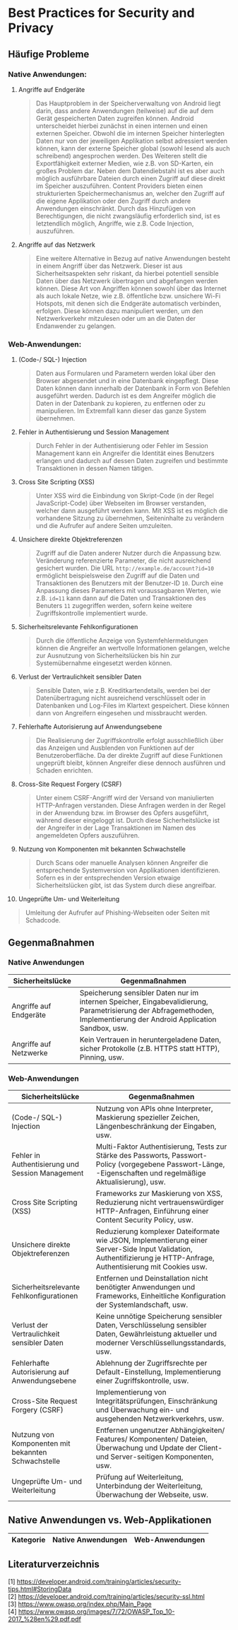 # Best Practices for Security and Privacy

## Häufige Probleme

### Native Anwendungen:

1. Angriffe auf Endgeräte

   > Das Hauptproblem in der Speicherverwaltung von Android liegt darin, dass andere Anwendungen (teilweise) auf die auf dem Gerät        gespeicherten Daten zugreifen können. Android unterscheidet hierbei zunächst in einen internen und einen externen Speicher. Obwohl die im internen Speicher hinterlegten Daten nur von der jeweiligen Applikation selbst adressiert werden können, kann der externe Speicher global (sowohl lesend als auch schreibend) angesprochen werden. Des Weiteren stellt die Exportfähigkeit externer Medien, wie z.B. von SD-Karten, ein großes Problem dar. Neben dem Datendiebstahl ist es aber auch möglich ausführbare Dateien durch einen Zugriff auf diese direkt im Speicher auszuführen. Content Providers  bieten einen strukturierten Speichermechanismus an, welcher den Zugriff auf die eigene Applikation oder den Zugriff durch andere Anwendungen einschränkt. Durch das Hinzufügen von Berechtigungen, die nicht zwangsläufig erforderlich sind, ist es letztendlich möglich, Angriffe, wie z.B. Code Injection, auszuführen.

2. Angriffe auf das Netzwerk

   > Eine weitere Alternative in Bezug auf native Anwendungen besteht in einem Angriff über das Netzwerk. Dieser ist aus Sicherheitsaspekten sehr riskant, da hierbei potentiell sensible Daten über das Netzwerk übertragen und abgefangen werden können. Diese Art von Angriffen können sowohl über das Internet als auch lokale Netze, wie z.B. öffentliche bzw. unsichere Wi-Fi Hotspots, mit denen sich die Endgeräte automatisch verbinden, erfolgen. Diese können dazu manipuliert werden, um den Netzwerkverkehr mitzulesen oder um an die Daten der Endanwender zu gelangen.

### Web-Anwendungen: 

1. (Code-/ SQL-) Injection
   > Daten aus Formularen und Parametern werden lokal über den Browser abgesendet und in eine Datenbank eingepflegt. Diese Daten können dann innerhalb der Datenbank in Form von Befehlen ausgeführt werden. Dadurch ist es dem Angreifer möglich die Daten in der Datenbank zu kopieren, zu entfernen oder zu manipulieren. Im Extremfall kann dieser das ganze System übernehmen.   
   
   
2. Fehler in Authentisierung und Session Management
   > Durch Fehler in der Authentisierung oder Fehler im Session Management kann ein Angreifer die Identität eines Benutzers erlangen und dadurch auf dessen Daten zugreifen und bestimmte Transaktionen in dessen Namen tätigen.   


3) Cross Site Scripting (XSS)   
   > Unter XSS wird die Einbindung von Skript-Code (in der Regel JavaScript-Code) über Webseiten im Browser verstanden, welcher dann ausgeführt werden kann. Mit XSS ist es möglich die vorhandene Sitzung zu übernehmen, Seiteninhalte zu verändern und die Aufrufer auf andere Seiten umzuleiten.   

   
4) Unsichere direkte Objektreferenzen   
   > Zugriff auf die Daten anderer Nutzer durch die Anpassung bzw. Veränderung referenzierte Parameter, die nicht ausreichend gesichert wurden. Die URL ```http://example.de/account?id=10``` ermöglicht beispielsweise den Zugriff auf die Daten und Transaktionen des Benutzers mit der Benutzer-ID ```10```. Durch eine Anpassung dieses Parameters mit voraussagbaren Werten, wie z.B. ```id=11``` kann dann auf die Daten und Transaktionen des Benuters ```11``` zugegriffen werden, sofern keine weitere Zugriffskontrolle implementiert wurde.   

   
5) Sicherheitsrelevante Fehlkonfigurationen   
   >Durch die öffentliche Anzeige von Systemfehlermeldungen können die Angreifer an wertvolle Informationen gelangen, welche zur Ausnutzung von Sicherheitslücken bis hin zur Systemübernahme eingesetzt werden können.   


6) Verlust der Vertraulichkeit sensibler Daten   
   > Sensible Daten, wie z.B. Kreditkartendetails, werden bei der Datenübertragung nicht ausreichend verschlüsselt oder in Datenbanken und Log-Files im Klartext gespeichert. Diese können dann von Angreifern eingesehen und missbraucht werden.   

   
7) Fehlerhafte Autorisierung auf Anwendungsebene   
   > Die Realisierung der Zugriffskontrolle erfolgt ausschließlich über das Anzeigen und Ausblenden von Funktionen auf der Benutzeroberfläche. Da der direkte Zugriff auf diese Funktionen ungeprüft bleibt, können Angreifer diese dennoch ausführen und Schaden enrichten.   

   
8) Cross-Site Request Forgery (CSRF)   
   > Unter einem CSRF-Angriff wird der Versand von maniulierten HTTP-Anfragen verstanden. Diese Anfragen werden in der Regel in der Anwendung bzw. im Browser des Opfers ausgeführt, während dieser eingeloggt ist. Durch diese Sicherheitslücke ist der Angreifer in der Lage Transaktionen im Namen des angemeldeten Opfers auszuführen.   

   
9) Nutzung von Komponenten mit bekannten Schwachstelle   
   > Durch Scans oder manuelle Analysen können Angreifer die entsprechende Systemversion von Applikationen identifizieren. Sofern es in der entsprechenden Version etwaige Sicherheitslücken gibt, ist das System durch diese angreifbar.   
   
10) Ungeprüfte Um- und Weiterleitung   
   > Umleitung der Aufrufer auf Phishing-Webseiten oder Seiten mit Schadcode.   

## Gegenmaßnahmen

### Native Anwendungen

|Sicherheitslücke|Gegenmaßnahmen|
|---|---|
|Angriffe auf Endgeräte|Speicherung sensibler Daten nur im internen Speicher, Eingabevalidierung, Parametrisierung der Abfragemethoden, Implementierung der Android Application Sandbox, usw.|
Angriffe auf Netzwerke|Kein Vertrauen in heruntergeladene Daten, sicher Protokolle (z.B. HTTPS statt HTTP), Pinning, usw.|

### Web-Anwendungen

|Sicherheitslücke|Gegenmaßnahmen|
|---|---|
|(Code-/ SQL-) Injection|Nutzung von APIs ohne Interpreter, Maskierung spezieller Zeichen, Längenbeschränkung der Eingaben, usw.|
|Fehler in Authentisierung und Session Management |Multi-Faktor Authentisierung, Tests zur Stärke des Passworts, Passwort-Policy (vorgegebene Passwort-Länge, -Eigenschaften und regelmäßige Aktualisierung), usw.|
|Cross Site Scripting (XSS)|Frameworks zur Maskierung von XSS, Reduzierung nicht vertrauenswürdiger HTTP-Anfragen, Einführung einer Content Security Policy, usw.|   
|Unsichere direkte Objektreferenzen|Reduzierung komplexer Dateiformate wie JSON, Implementierung einer Server-Side Input Validation, Authentifizierung je HTTP-Anfrage, Authentisierung mit Cookies usw.|   
|Sicherheitsrelevante Fehlkonfigurationen| Entfernen und Deinstallation nicht benötigter Anwendungen und Frameworks, Einheitliche Konfiguration der Systemlandschaft, usw.|
|Verlust der Vertraulichkeit sensibler Daten|Keine unnötige Speicherung sensibler Daten, Verschlüsselung sensibler Daten, Gewährleistung aktueller und moderner Verschlüssellungsstandards, usw.|
|Fehlerhafte Autorisierung auf Anwendungsebene| Ablehnung der Zugriffsrechte per Default-Einstellung, Implementierung einer Zugriffskontrolle, usw.|
|Cross-Site Request Forgery (CSRF)|Implementierung von Integritätsprüfungen, Einschränkung und Überwachung ein- und ausgehenden Netzwerkverkehrs, usw.|
|Nutzung von Komponenten mit bekannten Schwachstelle|Entfernen ungenutzer Abhängigkeiten/ Features/ Komponenten/ Dateien, Überwachung und Update der Client- und Server-seitigen Komponenten, usw.|
|Ungeprüfte Um- und Weiterleitung|Prüfung auf Weiterleitung, Unterbindung der Weiterleitung, Überwachung der Webseite, usw.|

## Native Anwendungen vs. Web-Applikationen

|Kategorie|Native Anwendungen|Web-Anwendungen|
|---|---|---|


## Literaturverzeichnis

[1] https://developer.android.com/training/articles/security-tips.html#StoringData   
[2] https://developer.android.com/training/articles/security-ssl.html   
[3] https://www.owasp.org/index.php/Main_Page   
[4] https://www.owasp.org/images/7/72/OWASP_Top_10-2017_%28en%29.pdf.pdf   



